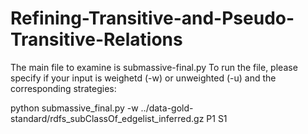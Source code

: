 # Refining-Transitive-and-Pseudo-Transitive-Relations
The main file to examine is submassive-final.py
To run the file, please specify if your input is weighetd (-w) or unweighted (-u) and the corresponding strategies:

python submassive_final.py -w ../data-gold-standard/rdfs_subClassOf_edgelist_inferred.gz P1 S1

